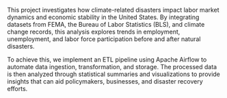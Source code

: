 This project investigates how climate-related disasters impact labor market dynamics and economic stability in the United States. By integrating datasets from FEMA, the Bureau of Labor Statistics (BLS), and climate change records, this analysis explores trends in employment, unemployment, and labor force participation before and after natural disasters.

To achieve this, we implement an ETL pipeline using Apache Airflow to automate data ingestion, transformation, and storage. The processed data is then analyzed through statistical summaries and visualizations to provide insights that can aid policymakers, businesses, and disaster recovery efforts.

